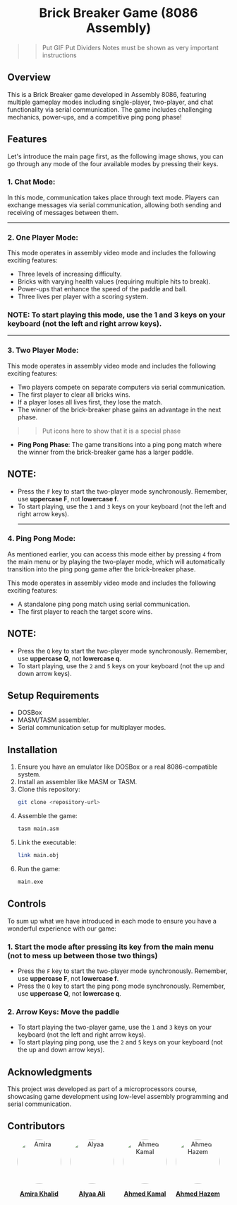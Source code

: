 <h1 align ='center' >          Brick Breaker Game (8086 Assembly)</h1> 

>> Put GIF
>> Put Dividers 
>> Notes must be shown as very important instructions
## Overview

This is a Brick Breaker game developed in Assembly 8086, featuring multiple gameplay modes including single-player, two-player, and chat functionality via serial communication. The game includes challenging mechanics, power-ups, and a competitive ping pong phase!

## Features

Let's introduce the main page first, as the following image shows, you can go through any mode of the four available modes by pressing their keys.
### 1.  **Chat Mode**:
In this mode, communication takes place through text mode. Players can exchange messages via serial communication, allowing both sending and receiving of messages between them.
___
### 2.  **One Player Mode**:


This mode operates in assembly video mode and includes the following exciting features:

- Three levels of increasing difficulty.
- Bricks with varying health values (requiring multiple hits to break).
- Power-ups that enhance the speed of the paddle and ball.
- Three lives per player with a scoring system.

### NOTE: To start playing this mode, use the 1 and 3 keys on your keyboard (not the left and right arrow keys).
___
### 3. **Two Player Mode**:
This mode operates in assembly video mode and includes the following exciting features:
  - Two players compete on separate computers via serial communication.
  - The first player to clear all bricks wins.
  - If a player loses all lives first, they lose the match.
  - The winner of the brick-breaker phase gains an advantage in the next phase.
>> Put icons here to show that it is a special phase 
  - **Ping Pong Phase**: The game transitions into a ping pong match where the winner from the brick-breaker game has a larger paddle.
  
  ## NOTE:
- Press the `F` key to start the two-player mode synchronously. Remember, use **uppercase F**, not **lowercase f**.
- To start playing, use the `1` and `3` keys on your keyboard (not the left and right arrow keys).
  ___
### 4.  **Ping Pong Mode**:

As mentioned earlier, you can access this mode either by pressing `4` from the main menu or by playing the two-player mode, which will automatically transition into the ping pong game after the brick-breaker phase.

This mode operates in assembly video mode and includes the following exciting features:
  - A standalone ping pong match using serial communication.
  - The first player to reach the target score wins.

  ## NOTE:
- Press the `Q` key to start the two-player mode synchronously. Remember, use **uppercase Q**, not **lowercase q**.
- To start playing, use the `2` and `5` keys on your keyboard (not the up and down arrow keys).

## Setup Requirements 

- DOSBox
- MASM/TASM assembler.
- Serial communication setup for multiplayer modes.

## Installation

1. Ensure you have an emulator like DOSBox or a real 8086-compatible system.
2. Install an assembler like MASM or TASM.
3. Clone this repository:
   ```sh
   git clone <repository-url>
   ```
4. Assemble the game:
   ```sh
   tasm main.asm
   ```
5. Link the executable:
   ```sh
   link main.obj
   ```
6. Run the game:
   ```sh
   main.exe
   ```

## Controls

To sum up what we have introduced in each mode to ensure you have a wonderful experience with our game:

### 1. **Start the mode** after pressing its key from the main menu (not to mess up between those two things)
  - Press the `F` key to start the two-player mode synchronously. Remember, use **uppercase F**, not **lowercase f**.
 - Press the `Q` key to start the ping pong mode synchronously. Remember, use **uppercase Q**, not **lowercase q**.
 
### 2. **Arrow Keys**: Move the paddle 

- To start playing the two-player game, use the `1` and `3` keys on your keyboard (not the left and right arrow keys).
- To start playing ping pong, use the `2` and `5` keys on your keyboard (not the up and down arrow keys).
## Acknowledgments

This project was developed as part of a microprocessors course, showcasing game development using low-level assembly programming and serial communication.


## Contributors



<div style="display: flex; gap: 20px; justify-content: center; align-items: center;">
  <div style="text-align: center;">
    <a href="https://github.com/AmiraKhalid04" target="_blank">
      <img src="https://avatars.githubusercontent.com/u/149877108?s=400&v=4" alt="Amira" style="width: 100px; height: 100px; border-radius: 50%;"/>
    </a>
    <p><strong><a href="https://github.com/AmiraKhalid04" target="_blank">Amira Khalid</a></strong></p>
  </div>
  
  <div style="text-align: center;">
    <a href="https://github.com/Alyaa242" target="_blank">
      <img src="https://avatars.githubusercontent.com/u/69475479?v=4" alt="Alyaa" style="width: 100px; height: 100px; border-radius: 50%;"/>
    </a>
    <p><strong><a href="https://github.com/Alyaa242" target="_blank">Alyaa Ali</a></strong></p>
  </div>

  <div style="text-align: center;">
    <a href="https://github.com/ahmedkamal14" target="_blank">
      <img src="https://avatars.githubusercontent.com/u/153025116?v=4" alt="Ahmed Kamal" style="width: 100px; height: 100px; border-radius: 50%;"/>
    </a>
    <p><strong><a href="https://github.com/ahmedkamal14" target="_blank">Ahmed Kamal</a></strong></p>
  </div>

  <div style="text-align: center;">
    <a href="https://github.com/ahmed-haz" target="_blank">
      <img src="https://avatars.githubusercontent.com/u/149868137?v=4" alt="Ahmed Hazem" style="width: 100px; height: 100px; border-radius: 50%;"/>
    </a>
    <p><strong><a href="https://github.com/ahmed-haz" target="_blank">Ahmed Hazem</a></strong></p>
  </div>
</div>

